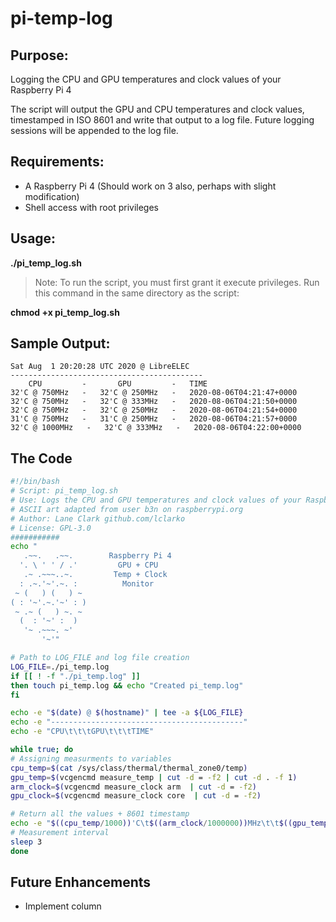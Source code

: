 # pi-temp-log

## Purpose:
Logging the CPU and GPU temperatures and clock values of your Raspberry Pi 4

The script will output the GPU and CPU temperatures and clock values, timestamped in ISO 8601 and write that output to a log file. Future logging sessions will be appended to the log file.

## Requirements:
- A Raspberry Pi 4 (Should work on 3 also, perhaps with slight modification)
- Shell access with root privileges

## Usage:

**./pi_temp_log.sh**

> Note: To run the script, you must first grant it execute privileges. Run this command in the same directory as the script:

**chmod +x pi_temp_log.sh**

## Sample Output:

```
Sat Aug  1 20:20:28 UTC 2020 @ LibreELEC
-------------------------------------------
    CPU         -       GPU         -   TIME
32'C @ 750MHz   -   32'C @ 250MHz   -   2020-08-06T04:21:47+0000
32'C @ 750MHz   -   32'C @ 333MHz   -   2020-08-06T04:21:50+0000
32'C @ 750MHz   -   32'C @ 250MHz   -   2020-08-06T04:21:54+0000
31'C @ 750MHz   -   31'C @ 250MHz   -   2020-08-06T04:21:57+0000
32'C @ 1000MHz   -   32'C @ 333MHz   -   2020-08-06T04:22:00+0000
```

## The Code

```bash
#!/bin/bash
# Script: pi_temp_log.sh
# Use: Logs the CPU and GPU temperatures and clock values of your Raspberry Pi 4
# ASCII art adapted from user b3n on raspberrypi.org
# Author: Lane Clark github.com/lclarko
# License: GPL-3.0
###########
echo "
   .~~.   .~~.        Raspberry Pi 4
  '. \ ' ' / .'         GPU + CPU
   .~ .~~~..~.         Temp + Clock
  : .~.'~'.~. :          Monitor
 ~ (   ) (   ) ~
( : '~'.~.'~' : )
 ~ .~ (   ) ~. ~
  (  : '~' :  )
   '~ .~~~. ~'
       '~'"

# Path to LOG_FILE and log file creation
LOG_FILE=./pi_temp.log
if [[ ! -f "./pi_temp.log" ]]
then touch pi_temp.log && echo "Created pi_temp.log"
fi

echo -e "$(date) @ $(hostname)" | tee -a ${LOG_FILE}
echo -e "-------------------------------------------"
echo -e "CPU\t\t\tGPU\t\t\tTIME"

while true; do
# Assigning measurments to variables
cpu_temp=$(cat /sys/class/thermal/thermal_zone0/temp)
gpu_temp=$(vcgencmd measure_temp | cut -d = -f2 | cut -d . -f 1)
arm_clock=$(vcgencmd measure_clock arm  | cut -d = -f2)
gpu_clock=$(vcgencmd measure_clock core  | cut -d = -f2)

# Return all the values + 8601 timestamp
echo -e "$((cpu_temp/1000))'C\t$((arm_clock/1000000))MHz\t\t$((gpu_temp))'C\t$((gpu_clock/1000000))MHz\t\t$(date -I'seconds')" | tee -a ${LOG_FILE}
# Measurement interval
sleep 3
done
```

## Future Enhancements 
- Implement column
